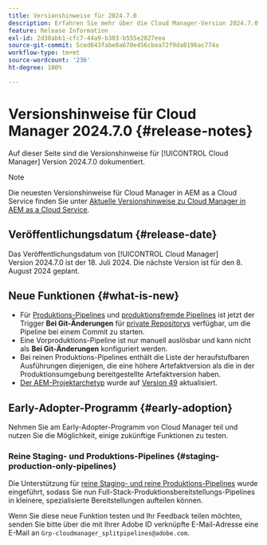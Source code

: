 ```yaml
---
title: Versionshinweise für 2024.7.0
description: Erfahren Sie mehr über die Cloud Manager-Version 2024.7.0.
feature: Release Information
exl-id: 2d38abb1-cfc7-44a9-b303-b555e2827eea
source-git-commit: 5ced643fabe0a670e456cbea72f9da8196ac774a
workflow-type: tm+mt
source-wordcount: '236'
ht-degree: 100%

---
```



# Versionshinweise für Cloud Manager 2024.7.0 {#release-notes}

Auf dieser Seite sind die Versionshinweise für [!UICONTROL Cloud Manager] Version 2024.7.0 dokumentiert.

>[!NOTE]
>
>Die neuesten Versionshinweise für Cloud Manager in AEM as a Cloud Service finden Sie unter [Aktuelle Versionshinweise zu Cloud Manager in AEM as a Cloud Service](https://experienceleague.adobe.com/de/docs/experience-manager-cloud-service/content/release-notes/cloud-manager/current).

## Veröffentlichungsdatum {#release-date}

Das Veröffentlichungsdatum von [!UICONTROL Cloud Manager] Version 2024.7.0 ist der 18. Juli 2024. Die nächste Version ist für den 8. August 2024 geplant.

## Neue Funktionen {#what-is-new}

* Für [Produktions-Pipelines](/help/using/production-pipelines.md#adding-production-pipeline) und [produktionsfremde Pipelines](/help/using/non-production-pipelines.md#adding-non-production-pipeline) ist jetzt der Trigger **Bei Git-Änderungen** für [private Repositorys](/help/managing-code/private-repositories.md) verfügbar, um die Pipeline bei einem Commit zu starten.
* Eine Vorproduktions-Pipeline ist nur manuell auslösbar und kann nicht als **Bei Git-Änderungen** konfiguriert werden.
* Bei reinen Produktions-Pipelines enthält die Liste der heraufstufbaren Ausführungen diejenigen, die eine höhere Artefaktversion als die in der Produktionsumgebung bereitgestellte Artefaktversion haben.
* [Der AEM-Projektarchetyp](https://experienceleague.adobe.com/de/docs/experience-manager-core-components/using/developing/archetype/overview) wurde auf [Version 49](https://github.com/adobe/aem-project-archetype/tree/aem-project-archetype-49) aktualisiert.


## Early-Adopter-Programm {#early-adoption}

Nehmen Sie am Early-Adopter-Programm von Cloud Manager teil und nutzen Sie die Möglichkeit, einige zukünftige Funktionen zu testen.

### Reine Staging- und Produktions-Pipelines {#staging-production-only-pipelines}

Die Unterstützung für [reine Staging- und reine Produktions-Pipelines](/help/using/stage-prod-only.md) wurde eingeführt, sodass Sie nun Full-Stack-Produktionsbereitstellungs-Pipelines in kleinere, spezialisierte Bereitstellungen aufteilen können.

Wenn Sie diese neue Funktion testen und Ihr Feedback teilen möchten, senden Sie bitte über die mit Ihrer Adobe ID verknüpfte E-Mail-Adresse eine E-Mail an `Grp-cloudmanager_splitpipelines@adobe.com`.
